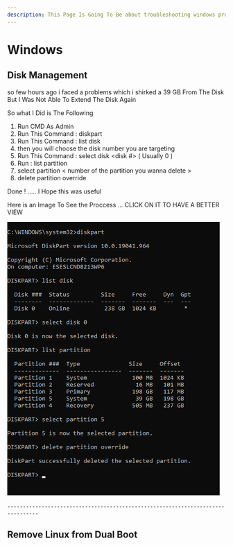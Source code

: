 ```yaml
---
description: This Page Is Going To Be about troubleshooting windows problems
---
```


# Windows



## Disk Management

so few hours ago i faced a problems which i shirked a 39 GB From The Disk But I Was Not Able To Extend The Disk Again

So what I Did is The Following

1. Run CMD As Admin
2. Run This Command : diskpart
3. Run This Command : list disk
4. then you will choose the disk number you are targeting&#x20;
5. Run This Command : select disk \<disk #> ( Usually 0 )
6. Run : list partition
7. select partition < number of the partition you wanna delete >
8. delete partition override

Done ! ..... I Hope this was useful&#x20;

Here is an Image To See the Proccess ... CLICK ON IT TO HAVE A BETTER VIEW

&#x20;![](<../.gitbook/assets/image (2).png>)



```arturo
--------------------------------------------------------------------------------
```

## &#x20;Remove Linux from Dual Boot





